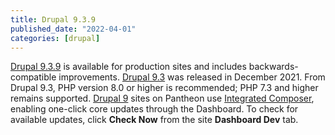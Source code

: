 ```yaml
---
title: Drupal 9.3.9
published_date: "2022-04-01"
categories: [drupal]
---
```

[Drupal 9.3.9](https://www.drupal.org/project/drupal/releases/9.3.9) is available for production sites and includes backwards-compatible improvements. [Drupal 9.3](https://www.drupal.org/project/drupal/releases/9.3.0) was released in December 2021. From Drupal 9.3, PHP version 8.0 or higher is recommended; PHP 7.3 and higher remains supported. [Drupal 9](/drupal) sites on Pantheon use [Integrated Composer](/guides/integrated-composer), enabling one-click core updates through the Dashboard. To check for available updates, click **Check Now** from the site **Dashboard Dev** tab.
